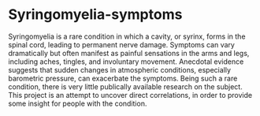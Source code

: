 # Syringomyelia-symptoms

Syringomyelia is a rare condition in which a cavity, or syrinx, forms in the spinal cord, leading to permanent nerve damage. Symptoms can vary dramatically but often manifest as painful sensations in the arms and legs, including aches, tingles, and involuntary movement. Anecdotal evidence suggests that sudden changes in atmospheric conditions, especially barometric pressure, can exacerbate the symptoms. 
Being such a rare condition, there is very little publically available research on the subject. This project is an attempt to uncover direct correlations, in order to provide some insight for people with the condition.
